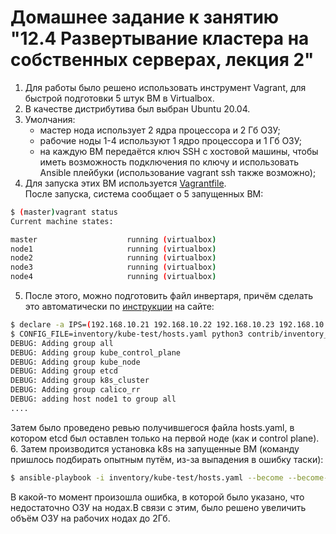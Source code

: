 # Домашнее задание к занятию "12.4 Развертывание кластера на собственных серверах, лекция 2"
1. Для работы было решено использовать инструмент Vagrant, для быстрой подготовки 5 штук ВМ в Virtualbox.  
2. В качестве дистрибутива был выбран Ubuntu 20.04.  
3. Умолчания:  
   - мастер нода использует 2 ядра процессора и 2 Гб ОЗУ;  
   - рабочие ноды 1-4 используют 1 ядро процессора и 1 Гб ОЗУ;  
   - на каждую ВМ передаётся ключ SSH с хостовой машины, чтобы иметь возможность подключения по ключу и использовать Ansible плейбуки (использование vagrant ssh также возможно);  
4. Для запуска этих ВМ используется [Vagrantfile](https://github.com/Protosuv/kubernetes_homework/tree/master/12.4/vagrant/Vagrantfile "Vagrantfile").  
После запуска, система сообщает о 5 запущенных ВМ:  
```bash
$ (master)vagrant status 
Current machine states:

master                    running (virtualbox)
node1                     running (virtualbox)
node2                     running (virtualbox)
node3                     running (virtualbox)
node4                     running (virtualbox)
```
5. После этого, можно подготовить файл инвертаря, причём сделать это автоматически по [инструкции](https://github.com/kubernetes-sigs/kubespray "инструкции") на сайте:
```bash
$ declare -a IPS=(192.168.10.21 192.168.10.22 192.168.10.23 192.168.10.24 192.168.10.25)
$ CONFIG_FILE=inventory/kube-test/hosts.yaml python3 contrib/inventory_builder/inventory.py ${IPS[@]}
DEBUG: Adding group all
DEBUG: Adding group kube_control_plane
DEBUG: Adding group kube_node
DEBUG: Adding group etcd
DEBUG: Adding group k8s_cluster
DEBUG: Adding group calico_rr
DEBUG: adding host node1 to group all
....
```
Затем было проведено ревью получившегося файла hosts.yaml, в котором etcd был оставлен только на первой ноде (как и control plane).  
6. Затем производится установка k8s на запущенные ВМ (команду пришлось подбирать опытным путём, из-за выпадения в ошибку таски):
```bash
$ ansible-playbook -i inventory/kube-test/hosts.yaml --become --become-user=root --become-method sudo cluster.yml -u vagrant
```
В какой-то момент произошла ошибка, в которой было указано, что недостаточно ОЗУ на нодах.В связи с этим, было решено увеличить объём ОЗУ на рабочих нодах до 2Гб.


